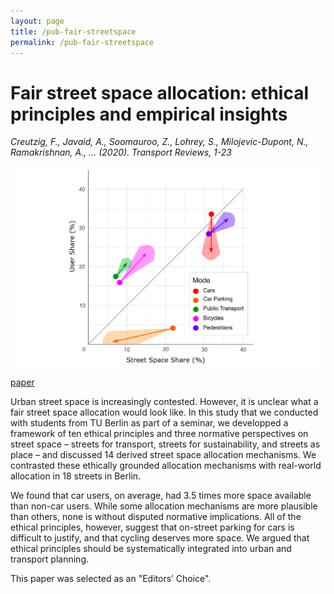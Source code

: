 ```yaml
---
layout: page
title: /pub-fair-streetspace
permalink: /pub-fair-streetspace
---
```


# Fair street space allocation:  ethical principles and empirical insights

_Creutzig, F., Javaid, A., Soomauroo, Z., Lohrey, S., Milojevic-Dupont, N., Ramakrishnan, A., ... (2020).  Transport Reviews, 1-23_

<img src="imgs/streetspace-pic.png" alt="image" width="600"/>

[paper](https://www.tandfonline.com/doi/full/10.1080/01441647.2020.1762795)

Urban street space is increasingly contested. However, it is unclear what a fair street space allocation would look like. In this study that we conducted with students from TU Berlin as part of a seminar, we developped a framework of ten ethical principles and three normative perspectives on street space – streets for transport, streets for sustainability, and streets as place – and discussed 14 derived street space allocation mechanisms. We contrasted these ethically grounded allocation mechanisms with real-world allocation in 18 streets in Berlin. 

We found that car users, on average, had 3.5 times more space available than non-car users. While some allocation mechanisms are more plausible than others, none is without disputed normative implications. All of the ethical principles, however, suggest that on-street parking for cars is difficult to justify, and that cycling deserves more space. We argued that ethical principles should be systematically integrated into urban and transport planning.

This paper was selected as an "Editors’ Choice".
